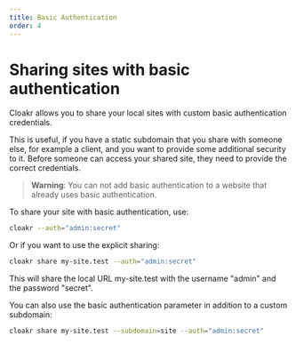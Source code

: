 ```yaml
---
title: Basic Authentication
order: 4
---
```


# Sharing sites with basic authentication

Cloakr allows you to share your local sites with custom basic authentication credentials.

This is useful, if you have a static subdomain that you share with someone else, for example a client, and you want to provide some additional security to it. Before someone can access your shared site, they need to provide the correct credentials.

> **Warning**: You can not add basic authentication to a website that already uses basic authentication.

To share your site with basic authentication, use:

```bash
cloakr --auth="admin:secret"
```

Or if you want to use the explicit sharing:

```bash
cloakr share my-site.test --auth="admin:secret"
```

This will share the local URL my-site.test with the username "admin" and the password "secret".

You can also use the basic authentication parameter in addition to a custom subdomain:

```bash
cloakr share my-site.test --subdomain=site --auth="admin:secret"
```
